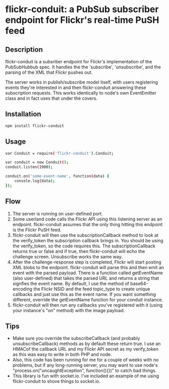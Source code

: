 flickr-conduit: a PubSub subscriber endpoint for Flickr's real-time PuSH feed
===================

## Description

flickr-conduit is a subsriber endpoint for Flickr's implementation of the PubSubHubbub spec. It handles the the 'subscribe', 'unsubscribe', and the parsing of the XML that Flickr pushes out.

The server works in publish/subscribe model itself, with users registering events they're interested in and then flickr-conduit answering these subscription requests. This works identically to node's own EventEmitter class and in fact uses that under the covers.

## Installation

```bash
npm install flickr-conduit
```

## Usage

```bash
var Conduit = require('flickr-conduit').Conduit;

var conduit = new Conduit();
conduit.listen(1900);

conduit.on('some-event-name', function(data) {
    console.log(data);
});
```

## Flow

1. The server is running on user-defined port. 
2. Some userland code calls the Flickr API using this listening server as an endpoint. flickr-conduit assumes that the only thing hitting this endpoint is the Flickr PuSH feed.
3. flickr-conduit will then use the subscriptionCallback method to look at the verify_token the subscription callback brings in. You should be using the verify_token, so the code requires this. The subscriptionCallback returns true or false and if true, then flickr-conduit will echo the challenge screen. Unsubscribe works the same way.
4. After the challenge-response step is completed, Flickr will start posting XML blobs to the endpoint. flickr-conduit will parse this and then emit an event with the parsed payload. There is a function called getEventName (also user-defined) that takes the parsed URL and returns a string that signfies the event name. By default, I use the method of base64-encoding the Flickr NSID and the feed topic_type to create unique callbacks and just use this as the event name. If you want something different, override the getEventName function for your conduit instance.
5. flickr-conduit will then run any callbacks you've registered with it (using your instance's "on" method) with the image payload. 

## Tips

* Make sure you override the subscribeCallback (and probably unsubscribeCallback) methods as by default these return true. I use an HMACof the callback URL and my Flickr API secret as my verify_token as this was easy to write in both PHP and node.
* Also, this code has been running for me for a couple of weeks with no problems, but if any long-running server, you may want to use node's "process.on("uncaughtException", function(){})" to catch bad things.
* This library is fun with socket.io. I've included an example of me using flickr-conduit to shove things to socket.io.

